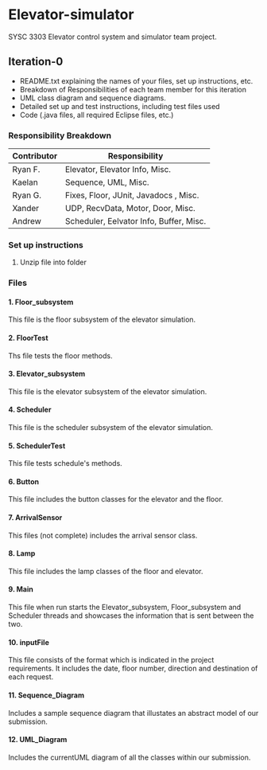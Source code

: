 # Elevator-simulator
SYSC 3303 Elevator control system and simulator team project. 

## Iteration-0
- README.txt explaining the names of your files, set up instructions, etc.
- Breakdown of Responsibilities of each team member for this iteration
- UML class diagram and sequence diagrams.
- Detailed set up and test instructions, including test files used
- Code (.java files, all required Eclipse files, etc.)

### Responsibility Breakdown

| Contributor  | Responsibility |
| ------------- | ------------- |
| Ryan F.  | Elevator, Elevator Info, Misc. |
| Kaelan  | Sequence, UML, Misc. |
| Ryan G.  | Fixes, Floor, JUnit, Javadocs , Misc.|
| Xander | UDP, RecvData, Motor, Door, Misc.|
| Andrew | Scheduler, Eelvator Info, Buffer, Misc. |

### Set up instructions
1. Unzip file into folder

### Files
#### 1. Floor_subsystem
This file is the floor subsystem of the elevator simulation. 
#### 2. FloorTest
Ths file tests the floor methods. 
#### 3. Elevator_subsystem
This file is the elevator subsystem of the elevator simulation. 
#### 4. Scheduler
This file is the scheduler subsystem of the elevator simulation. 
#### 5. SchedulerTest
This file tests schedule's methods. 
#### 6. Button
This file includes the button classes for the elevator and the floor. 
#### 7. ArrivalSensor
This files (not complete) includes the arrival sensor class. 
#### 8. Lamp
This file includes the lamp classes of the floor and elevator.
#### 9. Main
This file when run starts the Elevator_subsystem, Floor_subsystem and Scheduler threads and showcases the information that is sent between the two. 
#### 10. inputFile
This file consists of the format which is indicated in the project requirements. It includes the date, floor number, direction and destination of each request. 
#### 11. Sequence_Diagram
Includes a sample sequence diagram that illustates an abstract model of our submission. 
#### 12. UML_Diagram
Includes the currentUML diagram of all the classes within our submission. 

